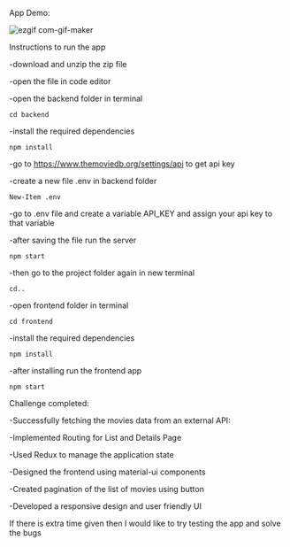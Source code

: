 App Demo:

![ezgif com-gif-maker](https://user-images.githubusercontent.com/87312638/130196657-68dd052a-5154-4f1c-a9b7-5739bc861bf2.gif)

Instructions to run the app

  -download and unzip the zip file
  
  -open the file in code editor
  
  -open the backend folder in terminal
  
    cd backend
    
  -install the required dependencies
  
    npm install
    
  -go to https://www.themoviedb.org/settings/api to get api key
  
  -create a new file .env in backend folder
 
    New-Item .env
    
  -go to .env file and create a variable API_KEY and assign your api key to that variable
    
  -after saving the file run the server
  
    npm start
    
  -then go to the project folder again in new terminal
  
    cd..
    
  -open frontend folder in terminal
  
    cd frontend
    
  -install the required dependencies
  
    npm install
    
  -after installing run the frontend app
  
    npm start
    

Challenge completed:

  -Successfully fetching the movies data from an external API:
  
  -Implemented Routing for List and Details Page
  
  -Used Redux to manage the application state
  
  -Designed the frontend using material-ui components
  
  -Created pagination of the list of movies using button 
  
  -Developed a responsive design and user friendly UI
 
 
 If there is extra time given then I would like to try testing the app and solve the bugs
